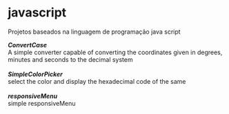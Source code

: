 # javascript
Projetos baseados na linguagem de programação java script

<strong><em>ConvertCase</em></strong><br>
A simple converter capable of converting the coordinates given in degrees, minutes and seconds to the decimal system
<br><br>
<strong><em>SimpleColorPicker</em></strong><br>
select the color and display the hexadecimal code of the same
<br><br>
<strong><em>responsiveMenu</em></strong><br>
simple responsiveMenu
